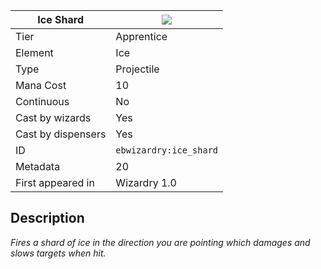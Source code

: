 | Ice Shard |![](https://github.com/Electroblob77/Wizardry/blob/1.12.2/src/main/resources/assets/ebwizardry/textures/spells/ebwizardry:ice_shard.png)|
|---|---|
| Tier | Apprentice |
| Element | Ice |
| Type | Projectile |
| Mana Cost | 10 |
| Continuous | No |
| Cast by wizards | Yes |
| Cast by dispensers | Yes |
| ID | `ebwizardry:ice_shard` |
| Metadata | 20 |
| First appeared in | Wizardry 1.0 |
## Description
_Fires a shard of ice in the direction you are pointing which damages and slows targets when hit._